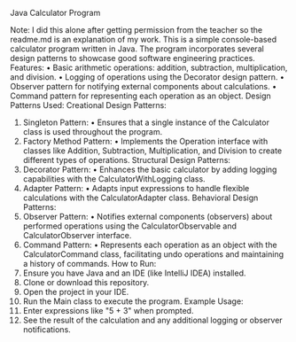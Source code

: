 Java Calculator Program

Note: I did this alone after getting permission from the teacher so the readme.md is an explanation of my work.
This is a simple console-based calculator program written in Java. The program incorporates several design patterns to showcase good software engineering practices.
Features:
•	Basic arithmetic operations: addition, subtraction, multiplication, and division.
•	Logging of operations using the Decorator design pattern.
•	Observer pattern for notifying external components about calculations.
•	Command pattern for representing each operation as an object.
Design Patterns Used:
Creational Design Patterns:
1.	Singleton Pattern:
•	Ensures that a single instance of the Calculator class is used throughout the program.
2.	Factory Method Pattern:
•	Implements the Operation interface with classes like Addition, Subtraction, Multiplication, and Division to create different types of operations.
Structural Design Patterns:
1.	Decorator Pattern:
•	Enhances the basic calculator by adding logging capabilities with the CalculatorWithLogging class.
2.	Adapter Pattern:
•	Adapts input expressions to handle flexible calculations with the CalculatorAdapter class.
Behavioral Design Patterns:
1.	Observer Pattern:
•	Notifies external components (observers) about performed operations using the CalculatorObservable and CalculatorObserver interface.
2.	Command Pattern:
•	Represents each operation as an object with the CalculatorCommand class, facilitating undo operations and maintaining a history of commands.
How to Run:
1.	Ensure you have Java and an IDE (like IntelliJ IDEA) installed.
2.	Clone or download this repository.
3.	Open the project in your IDE.
4.	Run the Main class to execute the program.
Example Usage:
1.	Enter expressions like "5 + 3" when prompted.
2.	See the result of the calculation and any additional logging or observer notifications.
